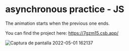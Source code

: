 # asynchronous practice - JS


The animation starts when the previous one ends.


You can find the project here: https://7gzm15.csb.app/

![Captura de pantalla 2022-05-01 162137](https://user-images.githubusercontent.com/89199369/166161099-bd45a328-ceb2-4fcd-9d21-e4abb653edc9.png)
